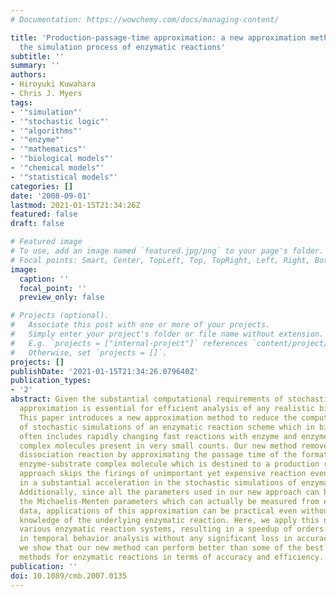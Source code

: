 ```yaml
---
# Documentation: https://wowchemy.com/docs/managing-content/

title: 'Production-passage-time approximation: a new approximation method to accelerate
  the simulation process of enzymatic reactions'
subtitle: ''
summary: ''
authors:
- Hiroyuki Kuwahara
- Chris J. Myers
tags:
- '"simulation"'
- '"stochastic logic"'
- '"algorithms"'
- '"enzyme"'
- '"mathematics"'
- '"biological models"'
- '"chemical models"'
- '"statistical models"'
categories: []
date: '2008-09-01'
lastmod: 2021-01-15T21:34:26Z
featured: false
draft: false

# Featured image
# To use, add an image named `featured.jpg/png` to your page's folder.
# Focal points: Smart, Center, TopLeft, Top, TopRight, Left, Right, BottomLeft, Bottom, BottomRight.
image:
  caption: ''
  focal_point: ''
  preview_only: false

# Projects (optional).
#   Associate this post with one or more of your projects.
#   Simply enter your project's folder or file name without extension.
#   E.g. `projects = ["internal-project"]` references `content/project/deep-learning/index.md`.
#   Otherwise, set `projects = []`.
projects: []
publishDate: '2021-01-15T21:34:26.079640Z'
publication_types:
- '2'
abstract: Given the substantial computational requirements of stochastic simulation,
  approximation is essential for efficient analysis of any realistic biochemical system.
  This paper introduces a new approximation method to reduce the computational cost
  of stochastic simulations of an enzymatic reaction scheme which in biochemical systems
  often includes rapidly changing fast reactions with enzyme and enzyme-substrate
  complex molecules present in very small counts. Our new method removes the substrate
  dissociation reaction by approximating the passage time of the formation of each
  enzyme-substrate complex molecule which is destined to a production reaction. This
  approach skips the firings of unimportant yet expensive reaction events, resulting
  in a substantial acceleration in the stochastic simulations of enzymatic reactions.
  Additionally, since all the parameters used in our new approach can be derived by
  the Michaelis-Menten parameters which can actually be measured from experimental
  data, applications of this approximation can be practical even without having full
  knowledge of the underlying enzymatic reaction. Here, we apply this new method to
  various enzymatic reaction systems, resulting in a speedup of orders of magnitude
  in temporal behavior analysis without any significant loss in accuracy. Furthermore,
  we show that our new method can perform better than some of the best existing approximation
  methods for enzymatic reactions in terms of accuracy and efficiency.
publication: ''
doi: 10.1089/cmb.2007.0135
---
```

